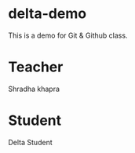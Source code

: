 # delta-demo
This is a demo for Git &amp; Github class.
# Teacher 
Shradha khapra

# Student
Delta Student

